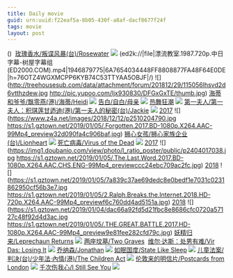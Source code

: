```yaml
---
title: Daily movie
guid: urn:uuid:f22eaf5a-8b05-430f-a8af-dacf8677f24f
tags: movie
layout: post
---
```


()
![]()
[玫瑰香水/叛谍风暴(台)/Rosewater](magnet:?xt=urn:btih:438d506f93279e6f32e85bc15eca09c982f9c4e8)
![](http://img.google.com.btba.xiaoeryi.com/upload/2019/01/06/477F6607p15325.big.jpg)
(ed2k://|file|漂流教室.1987.720p.中日字幕-树屋字幕组(ED2000.COM).mp4|1946879775|6A7654034448FF8808877FA48F64E0DE|h=76OTZ4WGXMCPP6KYB74C53TTYAA5OBJF|/)
![](http://treehousesub.com/data/attachment/forum/201812/29/115056lhsvd2d6vtthzdew.jpg
http://pic.yupoo.com/ljx930830/DFGxGxTE/thumb.jpg)
[海蒂和爷爷/飘零燕(港)/海蒂/Heidi](magnet:?xt=urn:btih:16dcdb8e92db3d6749202349f97a2a52d6fde310)
![](http://img.google.com.btba.xiaoeryi.com/upload/2016/12/04/98800t860!1294.big.jpg)
[告白/自白/母亲](magnet:?xt=urn:btih:50950f2e32f986d3bacc3b438565d964672e90f1)
![](http://img.google.com.btba.xiaoeryi.com/upload/2014/11/01/b_Lwpwwwy__p.big.jpg)
[热舞狂潮](magnet:?xt=urn:btih:e703bad8e535206b63fe70c944f376a1299f1d0e)
![](http://img.google.com.btba.xiaoeryi.com/upload/2014/11/01/xWWUQWGHGQQQ.big.jpg)
[第一夫人/第一夫人：积琪莲甘迺迪(港)/第一夫人的秘密(台)/Jackie](magnet:?xt=urn:btih:9e95b9da6921c1ed39bd582dd1b2f2011d39a83d)
![](http://img.google.com.btba.xiaoeryi.com/upload/2018/10/21/2180z45J525010.big.jpg)
[2017](magnet:?xt=urn:btih:A5F0931ED45F5B0E7C3E7072572867A87F10DDC7)
![](https://www.z4a.net/images/2018/12/12/p2510204790.jpg
https://s1.gztown.net/2019/01/05/.Forgotten.2017.BD-1080p.X264.AAC-99Mp4_preview32d090fa4c906baf.jpg)
[狮心女孩/狮心家族企业(台)/Lionheart](magnet:?xt=urn:btih:296fd73e820080c87a9f51b0396de120d6883557)
![](http://img.google.com.btba.xiaoeryi.com/upload/2019/01/05/0506t4123H6958.big.jpg)
[死亡病毒/Virus of the Dead](magnet:?xt=urn:btih:789ba6c767474a5a8d9c0338913b74665b004347)
![](http://img.google.com.btba.xiaoeryi.com/upload/2019/01/05/17875k674f6145.big.jpg)
[2017](magnet:?xt=urn:btih:3170D2B6ECBD264E27DD8DCB23CD810033232775)
![](https://img1.doubanio.com/view/photo/l_ratio_poster/public/p2404017038.jpg
https://s1.gztown.net/2019/01/05/.The.Last.Word.2017.BD-1080p.X264.AAC.CHS.ENG-99Mp4_previewccc24ebc709ac2fc.jpg)
[2018](magnet:?xt=urn:btih:677B0F9A1AEBB106C4FCADF33EDCD77C6F9A12B4)
![](https://s1.gztown.net/2019/01/05/7a839c37ae69dedc8e0bedf1e7031c0231862950cf56b3e7.jpg
https://s1.gztown.net/2019/01/05/2.Ralph.Breaks.the.Internet.2018.HD-720p.X264.AAC-99Mp4_previewf6c760dd4ad5151a.jpg)
[2018](magnet:?xt=urn:btih:76294E0763F6B456FF2138DA8FA19AF6D89C9059)
![](https://s1.gztown.net/2019/01/04/dac66a92fd5d21fbc8e8686cfc0720a57127c48f92d4d3ac.jpg
https://s1.gztown.net/2019/01/05/.THE.GREAT.BATTLE.2017.HD-1080p.X264.AAC-99Mp4_preview9e81fee282cfd79c.jpg)
[妖精归来/Leprechaun Returns](magnet:?xt=urn:btih:0d029d82c3f6e3db8d2f5a5a92a22babfaf359ab)
![](http://img.google.com.btba.xiaoeryi.com/upload/2019/01/05/2454n66921750h.big.jpg)
[两座坟墓/Two Graves](magnet:?xt=urn:btih:196cd988d2d0501b732f03377e3fe0f69d320b0a)
![]()
[维尔·达斯：处男有难/Vir Das: Losing It](magnet:?xt=urn:btih:084203272507caa75c408b46d1e829f6641c4851)
![](http://img.google.com.btba.xiaoeryi.com/upload/2019/01/05/5676M352_16457.big.jpg)
[乔纳森/Jonathan](magnet:?xt=urn:btih:501281d13b8827ca45d468fcc4f572e2b633001d)
![](http://img.google.com.btba.xiaoeryi.com/upload/2018/11/26/3w1235401452c5.big.jpg)
[如眠国度/State Like Sleep](magnet:?xt=urn:btih:2df5e6e9d6736fd014caedc6f6215a8f6c136ffe)
![](http://img.google.com.btba.xiaoeryi.com/upload/2019/01/04/C08P3496616546.big.jpg)
[儿童法案/判决(台)/少年法·內情(港)/The Children Act](magnet:?xt=urn:btih:fefd17fb5e080474a6d10224b923b7212cb1a874)
![](http://img.google.com.btba.xiaoeryi.com/upload/2019/01/04/59A4698405z015.big.jpg)
[伦敦来的明信片/Postcards from London](magnet:?xt=urn:btih:8eb277f8425e9fa372618f1fe78488579c311533)
![](http://img.google.com.btba.xiaoeryi.com/upload/2019/01/04/941579Y5F94986.big.jpg)
[千次伤我心/I Still See You](magnet:?xt=urn:btih:98b9199ee20b7f6bed23c9bb89590cfe5f5efa52)
![](http://img.google.com.btba.xiaoeryi.com/upload/2018/11/26/31454M4132L491.big.jpg)
